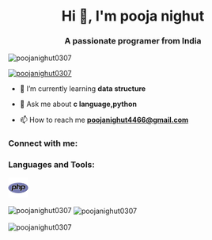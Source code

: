 <h1 align="center">Hi 👋, I'm pooja nighut</h1>
<h3 align="center">A passionate programer from India</h3>

<p align="left"> <img src="https://komarev.com/ghpvc/?username=poojanighut0307&label=Profile%20views&color=0e75b6&style=flat" alt="poojanighut0307" /> </p>

<p align="left"> <a href="https://github.com/ryo-ma/github-profile-trophy"><img src="https://github-profile-trophy.vercel.app/?username=poojanighut0307" alt="poojanighut0307" /></a> </p>

- 🌱 I’m currently learning **data structure**

- 💬 Ask me about **c language,python**

- 📫 How to reach me **poojanighut4466@gmail.com**

<h3 align="left">Connect with me:</h3>
<p align="left">
</p>

<h3 align="left">Languages and Tools:</h3>
<p align="left"> <a href="https://www.php.net" target="_blank" rel="noreferrer"> <img src="https://raw.githubusercontent.com/devicons/devicon/master/icons/php/php-original.svg" alt="php" width="40" height="40"/> </a> </p>

<p><img align="left" src="https://github-readme-stats.vercel.app/api/top-langs?username=poojanighut0307&show_icons=true&locale=en&layout=compact" alt="poojanighut0307" /></p>

<p>&nbsp;<img align="center" src="https://github-readme-stats.vercel.app/api?username=poojanighut0307&show_icons=true&locale=en" alt="poojanighut0307" /></p>

<p><img align="center" src="https://github-readme-streak-stats.herokuapp.com/?user=poojanighut0307&" alt="poojanighut0307" /></p>
